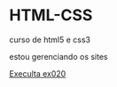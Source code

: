# HTML-CSS
 curso de html5 e css3

estou gerenciando os sites

<a href="https://github.com/nicodemossmelo/exercicios/ex020/index.html"> Execulta ex020</a>